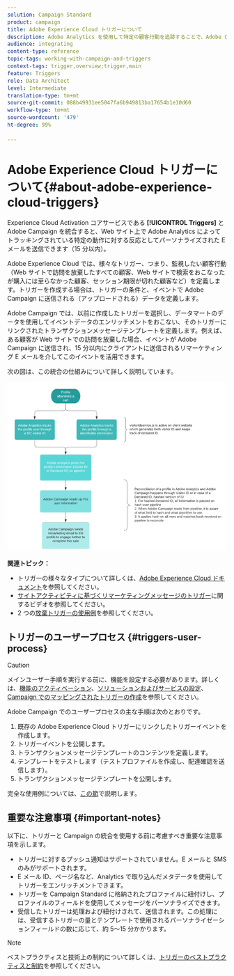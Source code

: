 ```yaml
---
solution: Campaign Standard
product: campaign
title: Adobe Experience Cloud トリガーについて
description: Adobe Analytics を使用して特定の顧客行動を追跡することで、Adobe Campaign で顧客にパーソナライズされた E メールを送信できるようになりました。
audience: integrating
content-type: reference
topic-tags: working-with-campaign-and-triggers
context-tags: trigger,overview;trigger,main
feature: Triggers
role: Data Architect
level: Intermediate
translation-type: tm+mt
source-git-commit: 088b49931ee5047fa6b949813ba17654b1e10d60
workflow-type: tm+mt
source-wordcount: '479'
ht-degree: 99%

---
```



# Adobe Experience Cloud トリガーについて{#about-adobe-experience-cloud-triggers}

Experience Cloud Activation コアサービスである **[!UICONTROL Triggers]** と Adobe Campaign を統合すると、Web サイト上で Adobe Analytics によってトラッキングされている特定の動作に対する反応としてパーソナライズされた E メールを送信できます（15 分以内）。

Adobe Experience Cloud では、様々なトリガー、つまり、監視したい顧客行動（Web サイトで訪問を放棄したすべての顧客、Web サイトで検索をおこなったが購入には至らなかった顧客、セッション期限が切れた顧客など）を定義します。トリガーを作成する場合は、トリガーの条件と、イベントで Adobe Campaign に送信される（アップロードされる）データを定義します。

Adobe Campaign では、以前に作成したトリガーを選択し、データマートのデータを使用してイベントデータのエンリッチメントをおこない、そのトリガーにリンクされたトランザクションメッセージテンプレートを定義します。例えば、ある顧客が Web サイトでの訪問を放棄した場合、イベントが Adobe Campaign に送信され、15 分以内にクライアントに送信されるリマーケティング E メールを介してこのイベントを活用できます。

次の図は、この統合の仕組みについて詳しく説明しています。

![](assets/triggers_diagram.png)

**関連トピック：**

* トリガーの様々なタイプについて詳しくは、[Adobe Experience Cloud ドキュメント](https://docs.adobe.com/content/help/ja-JP/core-services/interface/activation/triggers.html)を参照してください。
* [サイトアクティビティに基づくリマーケティングメッセージのトリガー](https://helpx.adobe.com/marketing-cloud/how-to/email-marketing.html#step-two)に関するビデオを参照してください。
* 2 つの[放棄トリガーの使用例](../../integrating/using/abandonment-triggers-use-cases.md)を参照してください。

## トリガーのユーザープロセス {#triggers-user-process}

>[!CAUTION]
>
>メインユーザー手順を実行する前に、機能を設定する必要があります。詳しくは、[機能のアクティベーション](../../integrating/using/configuring-triggers-in-experience-cloud.md#activating-the-functionality)、[ソリューションおよびサービスの設定](../../integrating/using/configuring-triggers-in-experience-cloud.md#configuring-solutions-and-services)、[Campaign でのマッピングされたトリガーの作成](../../integrating/using/using-triggers-in-campaign.md#creating-a-mapped-trigger-in-campaign)を参照してください。

Adobe Campaign でのユーザープロセスの主な手順は次のとおりです。

1. 既存の Adobe Experience Cloud トリガーにリンクしたトリガーイベントを作成します。
1. トリガーイベントを公開します。
1. トランザクションメッセージテンプレートのコンテンツを定義します。
1. テンプレートをテストします（テストプロファイルを作成し、配達確認を送信します）。
1. トランザクションメッセージテンプレートを公開します。

完全な使用例については、[この節](../../integrating/using/abandonment-triggers-use-cases.md)で説明します。

## 重要な注意事項 {#important-notes}

以下に、トリガーと Campaign の統合を使用する前に考慮すべき重要な注意事項を示します。

* トリガーに対するプッシュ通知はサポートされていません。E メールと SMS のみがサポートされます。
* E メール ID、ページ名など、Analytics で取り込んだメタデータを使用してトリガーをエンリッチメントできます。
* トリガーを Campaign Standard に格納されたプロファイルに紐付けし、プロファイルのフィールドを使用してメッセージをパーソナライズできます。
* 受信したトリガーは処理および紐付けされて、送信されます。この処理には、受信するトリガーの量とテンプレートで使用されるパーソナライゼーションフィールドの数に応じて、約 5～15 分かかります。

>[!NOTE]
>
>ベストプラクティスと技術上の制約について詳しくは、[トリガーのベストプラクティスと制約](../../integrating/using/configuring-triggers-in-experience-cloud.md#triggers-best-practices-and-limitations)を参照してください。


